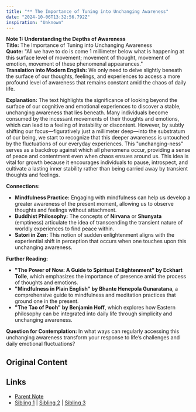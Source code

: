 ```yaml
---
title: "** The Importance of Tuning into Unchanging Awareness"
date: "2024-10-06T13:32:56.792Z"
inspiration: "Unknown"
---
```


  
**Note 1: Understanding the Depths of Awareness**  
**Title:** The Importance of Tuning into Unchanging Awareness  
**Quote:** "All we have to do is come 1 millimeter below what is happening at this surface level of movement; movement of thought, movement of emotion, movement of these phenomenal appearances."  
**Translation into Modern English:** We only need to delve slightly beneath the surface of our thoughts, feelings, and experiences to access a more profound level of awareness that remains constant amid the chaos of daily life.  

**Explanation:** The text highlights the significance of looking beyond the surface of our cognitive and emotional experiences to discover a stable, unchanging awareness that lies beneath. Many individuals become consumed by the incessant movements of their thoughts and emotions, which can lead to a feeling of instability or discontent. However, by subtly shifting our focus—figuratively just a millimeter deep—into the substratum of our being, we start to recognize that this deeper awareness is untouched by the fluctuations of our everyday experiences. This "unchanging-ness" serves as a backdrop against which all phenomena occur, providing a sense of peace and contentment even when chaos ensues around us. This idea is vital for growth because it encourages individuals to pause, introspect, and cultivate a lasting inner stability rather than being carried away by transient thoughts and feelings.  

**Connections:**  
- **Mindfulness Practice:** Engaging with mindfulness can help us develop a greater awareness of the present moment, allowing us to observe thoughts and feelings without attachment.  
- **Buddhist Philosophy:** The concepts of **Nirvana** or **Shunyata** (emptiness) articulate the idea of transcending the transient nature of worldly experiences to find peace within.  
- **Satori in Zen:** This notion of sudden enlightenment aligns with the experiential shift in perception that occurs when one touches upon this unchanging awareness.  

**Further Reading:**  
- **"The Power of Now: A Guide to Spiritual Enlightenment" by Eckhart Tolle**, which emphasizes the importance of presence amid the process of thoughts and emotions.  
- **"Mindfulness in Plain English" by Bhante Henepola Gunaratana**, a comprehensive guide to mindfulness and meditation practices that ground one in the present.  
- **"The Tao of Pooh" by Benjamin Hoff**, which explores how Eastern philosophy can be integrated into daily life through simplicity and unchanging awareness.  

**Question for Contemplation:** In what ways can regularly accessing this unchanging awareness transform your response to life’s challenges and daily emotional fluctuations?  


## Original Content



## Links

- [Parent Note](/parent-note.md)
- [Sibling 1](/zettel1.md) | [Sibling 2](/zettel2.md) | [Sibling 3](/zettel3.md)
